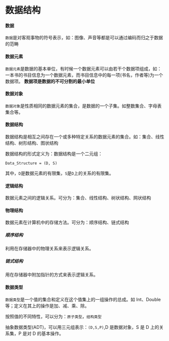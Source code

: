 # 数据结构

#### 数据

`数据`是对客观事物的符号表示，如：图像、声音等都是可以通过编码而归之于数据的范畴

#### 数据元素

`数据元素`是数据的基本单位，有时候一个数据元素可以由若干个数据项组成，如：一本书的书目信息为一个数据元素，而书目信息中的每一项(书名，作者等)为一个数据项。 **数据项是数据的不可分割的最小单位**

#### 数据对象

`数据对象`是性质相同的数据元素的集合，是数据的一个子集。如整数集合、字母表集合等。

#### 数据结构

数据结构是相互之间存在一个或多种特定关系的数据元素的集合。如：集合、线性结构、树形结构、图状结构

数据结构的形式定义为：数据结构是一个二元组：

~~~
Data_Structure = (D, S)
~~~
其中，`D`是数据元素的有限集，`S`是`D`上的关系的有限集。

#### 逻辑结构

数据元素之间的逻辑关系。可分为：集合、线性结构、树状结构、网状结构

#### 物理结构

数据元素在计算机中的存储方法。可分为：顺序结构、链式结构

##### 顺序结构

利用在存储器中的物理关系来表示逻辑关系。

##### 链式结构

用在存储器中附加指针的方式来表示逻辑关系。

#### 数据类型

`数据类型`是一个值的集合和定义在这个值集上的一组操作的总成。如 Int、Double 等；定义在其上的操作是加、减、乘、除。

按照值的不同特性，可以分为：`原子类型`，`结构类型`

抽象数据类型(ADT)，可以用三元组表示：`(D,S,P)`,D 是数据对象，S 是 D 上的关系集，P 是对 D 的基本操作。




